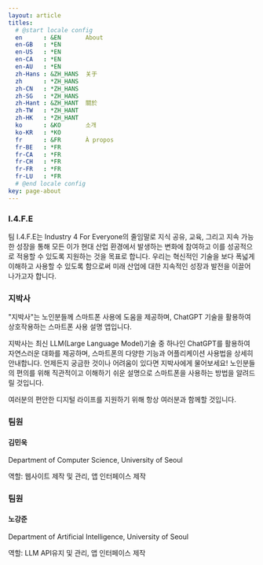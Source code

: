 ```yaml
---
layout: article
titles:
  # @start locale config
  en      : &EN       About
  en-GB   : *EN
  en-US   : *EN
  en-CA   : *EN
  en-AU   : *EN
  zh-Hans : &ZH_HANS  关于
  zh      : *ZH_HANS
  zh-CN   : *ZH_HANS
  zh-SG   : *ZH_HANS
  zh-Hant : &ZH_HANT  關於
  zh-TW   : *ZH_HANT
  zh-HK   : *ZH_HANT
  ko      : &KO       소개
  ko-KR   : *KO
  fr      : &FR       À propos
  fr-BE   : *FR
  fr-CA   : *FR
  fr-CH   : *FR
  fr-FR   : *FR
  fr-LU   : *FR
  # @end locale config
key: page-about
---
```




### I.4.F.E

팀 I.4.F.E는 Industry 4 For Everyone의 줄임말로 지식 공유, 교육, 그리고 지속 가능한 성장을 통해 모든 이가 현대 산업 환경에서 발생하는 변화에 참여하고 이를 성공적으로 적용할 수 있도록 지원하는 것을 목표로 합니다. 우리는 혁신적인 기술을 보다 폭넓게 이해하고 사용할 수 있도록 함으로써 미래 산업에 대한 지속적인 성장과 발전을 이끌어 나가고자 합니다.



### 지박사

"지박사"는 노인분들께 스마트폰 사용에 도움을 제공하며, ChatGPT 기술을 활용하여 상호작용하는 스마트폰 사용 설명 앱입니다.

지박사는 최신 LLM(Large Language Model)기술 중 하나인 ChatGPT를 활용하여 자연스러운 대화를 제공하며, 스마트폰의 다양한 기능과 어플리케이션 사용법을 상세히 안내합니다. 언제든지 궁금한 것이나 어려움이 있다면 지박사에게 물어보세요! 노인분들의 편의를 위해 직관적이고 이해하기 쉬운 설명으로 스마트폰을 사용하는 방법을 알려드릴 것입니다.

여러분의 편안한 디지털 라이프를 지원하기 위해 항상 여러분과 함께할 것입니다.



### 팀원

#### 김민욱

Department of Computer Science, University of Seoul

역할: 웹사이트 제작 및 관리, 앱 인터페이스 제작



### 팀원

#### 노강준

Department of Artificial Intelligence, University of Seoul

역할: LLM API유지 및 관리, 앱 인터페이스 제작
